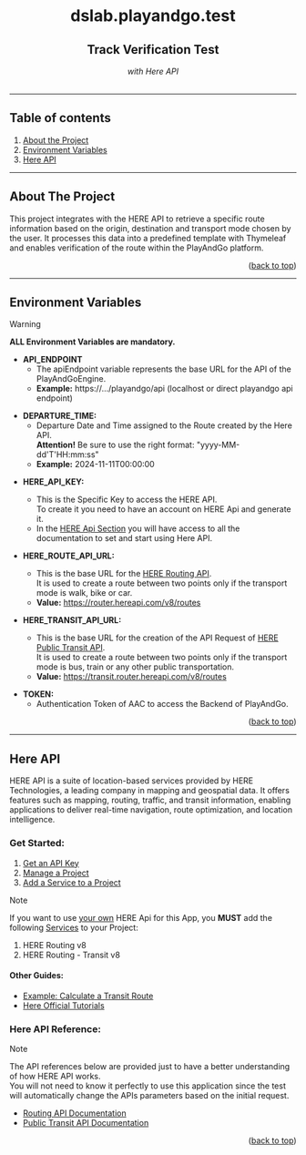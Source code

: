 <a id="readme-top"></a>
<div align="center">
<h1>dslab.playandgo.test</h1>
<h2>Track Verification Test</h2>
<i>with Here API</i>
</div>
<br>
<hr>

<!-- TABLE OF CONTENTS -->
## Table of contents
1. [About the Project](#about-the-project)
2. [Environment Variables](#environment-variables)
3. [Here API](#here-api)

<hr>

<a id="about-the-project"></a>
## About The Project
This project integrates with the HERE API to retrieve a specific route information based on the origin, destination and transport mode chosen by the user.
It processes this data into a predefined template with Thymeleaf and enables verification of the route within the PlayAndGo platform.
<p align="right">(<a href="#readme-top">back to top</a>)</p>

<hr>

<a id="environment-variables"></a>
## Environment Variables

> [!WARNING]
> **ALL Environment Variables are mandatory.**
    
- **API_ENDPOINT**
  - The apiEndpoint variable represents the base URL for the API of the PlayAndGoEngine.
  - **Example:** https://.../playandgo/api (localhost or direct playandgo api endpoint)


<!-- - **CAMPAIGN_ID:**
  - Variable used by the PlayAndGoEngine to assign a survey and/or to send a challenge invitation, of a specific campaign, to a player.
  - **Temporary Value:** TAA.city -->


- **DEPARTURE_TIME:**
  - Departure Date and Time assigned to the Route created by the Here API.</br>
  **Attention!** Be sure to use the right format: "yyyy-MM-dd'T'HH:mm:ss"
  - **Example:** 2024-11-11T00:00:00


<!-- - **END_WEEK:**
  - End Date and Time used by the TemplateManager to set the ending date of the survey in the template.</br>
  **Attention!** Be sure to use the right format: "yyyy-MM-dd'T'HH:mm:ss"
  - **Example:** 2024-11-15T00:00:00 -->

    
- **HERE_API_KEY:**
  - This is the Specific Key to access the HERE API.</br>
    To create it you need to have an account on HERE Api and generate it.</br>
  - In the [HERE Api Section](#here-api) you will have access to all the documentation to set and start using Here API.


- **HERE_ROUTE_API_URL:**
  - This is the base URL for the [HERE Routing API](#here-api-reference).</br>
  It is used to create a route between two points only if the transport mode is walk, bike or car.
  - **Value:** https://router.hereapi.com/v8/routes


- **HERE_TRANSIT_API_URL:**
    - This is the base URL for the creation of the API Request of [HERE Public Transit API](#here-api-reference).</br>
    It is used to create a route between two points only if the transport mode is bus, train or any other public transportation.
    - **Value:** https://transit.router.hereapi.com/v8/routes


<!-- - **OUTPUT_DIR:**
    - Personal output directory to where the final templates will be saved before sending them to the Backend of PlayAndGo for the verification of the track.
    - **Example for Linux:** /home/username/Documents/testResults


 - **PLAYER_ID:**
    - Variable used by the PlayAndGoEngine to assign a survey to a specific player.
    - **Temporary Value:** u_fe939cab-1638-45b3-a604-80a3fb018e54
  

- **PLAYER_TO_INVITE:**
    - Variable used by the TemplateManager to set the playerId inside the template for the challenge invite.
    - **Temporary Value:** u_11111


- **START_WEEK:**
  - Start Date and Time used by the TemplateManager to set the starting date of the survey in the template.</br>
  Attention! Be sure to use the right format: "yyyy-MM-dd'T'HH:mm:ss"
  - **Example:** 2024-11-11T00:00:00 -->


- **TOKEN:**
    - Authentication Token of AAC to access the Backend of PlayAndGo.

<p align="right">(<a href="#readme-top">back to top</a>)</p>

<hr>

<a id="here-api"></a>
## Here API
HERE API is a suite of location-based services provided by HERE Technologies, a leading company in mapping and geospatial data. It offers features such as mapping, routing, traffic, and transit information, enabling applications to deliver real-time navigation, route optimization, and location intelligence.
### Get Started:
1. [Get an API Key](https://www.here.com/docs/bundle/identity-and-access-management-developer-guide/page/topics/plat-using-apikeys.html)
2. [Manage a Project](https://www.here.com/docs/bundle/identity-and-access-management-developer-guide/page/topics/manage-projects.html)
3. [Add a Service to a Project](https://www.here.com/docs/bundle/identity-and-access-management-developer-guide/page/topics/manage-projects.html#services)

> [!NOTE]    
> If you want to use <u>your own</u> HERE Api for this App, you <b>MUST</b> add the following <u>Services</u> to your Project:
1. HERE Routing v8
2. HERE Routing - Transit v8

#### Other Guides:
- [Example: Calculate a Transit Route](https://www.here.com/docs/bundle/public-transit-api-developer-guide/page/routing/route-example.html)
- [Here Official Tutorials](https://www.here.com/docs/category/tutorials)

<a id="here-api-reference"></a>
### Here API Reference:
> [!NOTE]
>The API references below are provided just to have a better understanding of how HERE API works.<br>
>You will not need to know it perfectly to use this application since the test will automatically change the APIs parameters based on the initial request.

- [Routing API Documentation](https://www.here.com/docs/bundle/routing-api-v8-api-reference/page/index.html)
- [Public Transit API Documentation](https://www.here.com/docs/bundle/public-transit-api-developer-guide/page/routing/README.html)

<p align="right">(<a href="#readme-top">back to top</a>)</p>
